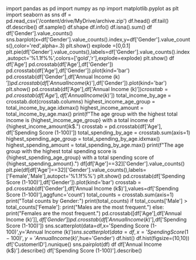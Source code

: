 import pandas as pd
import numpy as np 
import matplotlib.pyplot as plt 
import seaborn as sns
df = pd.read_csv('/content/drive/MyDrive/archive.zip')
df.head()
df.tail()
df.describe()
df.sample()
df.shape
df.info()
df.isna().sum()
df
df['Gender'].value_counts()
sns.barplot(x=df['Gender'].value_counts().index,y=df['Gender'].value_counts(),color='red',alpha=.3)
plt.show()
explode =[0,0.1]
plt.pie(df['Gender'].value_counts(),labels=df['Gender'].value_counts().index,autopct='%1.1f%%',colors=['gold','r'],explode=explode)
plt.show()
df
df['Age']
pd.crosstab(df['Age'],df['Gender'])
pd.crosstab(df['Age'],df['Gender']).plot(kind='bar')
pd.crosstab(df['Gender'],df['Annual Income (k$)'])
pd.crosstab(df['Annual Income (k$)'],df['Gender']).plot(kind='bar')
plt.show()
pd.crosstab(df['Age'],df['Annual Income (k$)'])
crosstab = pd.crosstab(df['Age'], df['Annual Income (k$)'])
total_income_by_age = crosstab.dot(crosstab.columns)
highest_income_age_group = total_income_by_age.idxmax()
highest_income_amount = total_income_by_age.max()
print(f"The age group with the highest total income is {highest_income_age_group} with a total income of {highest_income_amount}k$.")
crosstab = pd.crosstab(df['Age'], df['Spending Score (1-100)'])
total_spending_by_age = crosstab.sum(axis=1)
highest_spending_age_group = total_spending_by_age.idxmax()
highest_spending_amount = total_spending_by_age.max()
print(f"The age group with the highest total spending score is {highest_spending_age_group} with a total spending score of {highest_spending_amount}.")
df[df['Age']==32]['Gender'].value_counts()
plt.pie(df[df['Age']==32]['Gender'].value_counts(),labels=['Female','Male'],autopct='%1.1f%%')
plt.show()
pd.crosstab(df['Spending Score (1-100)'],df['Gender']).plot(kind='bar')
crosstab = pd.crosstab(df['Gender'],df['Annual Income (k$)'],values=df['Spending Score (1-100)'],aggfunc='count')
total_counts = crosstab.sum(axis=1)
print("Total counts by Gender:")
print(total_counts)
if total_counts['Male'] > total_counts['Female']:
    print("Males are the most frequent.")
else:
    print("Females are the most frequent.")
pd.crosstab([df['Age'],df['Annual Income (k$)']],df['Gender'])
pd.crosstab(df['Annual Income (k$)'],df['Spending Score (1-100)'])
sns.scatterplot(data=df,x='Spending Score (1-100)',y='Annual Income (k$)')
sns.scatterplot(data=df,x='Spending Score (1-100)',y='Annual Income (k$)',hue='Gender')
df.hist()
df.hist(figsize=(10,10))
df['CustomerID'].nunique()
sns.pairplot(df)
df
df['Annual Income (k$)'].describe()
df['Spending Score (1-100)'].describe()
